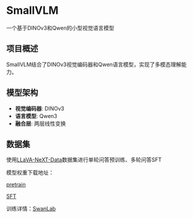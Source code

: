 # SmallVLM

一个基于DINOv3和Qwen的小型视觉语言模型

## 项目概述

SmallVLM结合了DINOv3视觉编码器和Qwen语言模型，实现了多模态理解能力。


## 模型架构

- **视觉编码器**: DINOv3
- **语言模型**: Qwen3
- **融合层**: 两层线性变换

## 数据集

使用[LLaVA-NeXT-Data](https://huggingface.co/datasets/lmms-lab/LLaVA-NeXT-Data)数据集进行单轮问答预训练、多轮问答SFT

模型权重下载地址：

[pretrain](https://pan.baidu.com/s/1NtG0ElpOmgH5GxZey9jX7w?pwd=yu4v)

[SFT](https://pan.baidu.com/s/1qiF7-rUEMws-oxjlBv6zuQ?pwd=cjc4)

训练详情：[SwanLab](https://swanlab.cn/@tian_ye/MySmallVLM?utm_source=website_qr&utm_medium=qr_scan)





